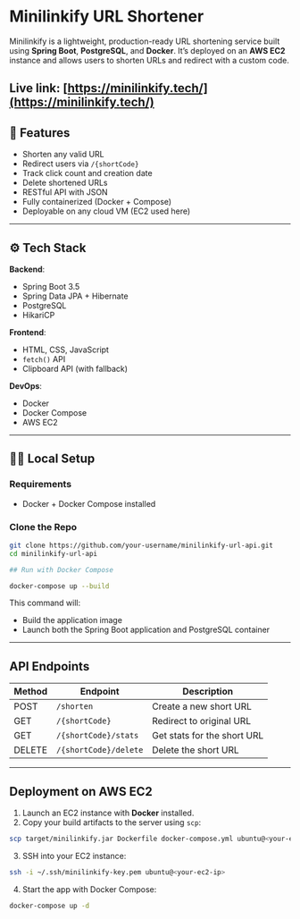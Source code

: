 # Minilinkify URL Shortener

Minilinkify is a lightweight, production-ready URL shortening service built using **Spring Boot**, **PostgreSQL**, and **Docker**. It’s deployed on an **AWS EC2** instance and allows users to shorten URLs and redirect with a custom code.

**Live link**: [https://minilinkify.tech/](https://minilinkify.tech/)
---
<!-- https://roadmap.sh/projects/url-shortening-service -->
## 🚀 Features

- Shorten any valid URL
- Redirect users via `/{shortCode}`
- Track click count and creation date
- Delete shortened URLs
- RESTful API with JSON
- Fully containerized (Docker + Compose)
- Deployable on any cloud VM (EC2 used here)

---

## ⚙️ Tech Stack

**Backend**:
- Spring Boot 3.5
- Spring Data JPA + Hibernate
- PostgreSQL
- HikariCP

**Frontend**:
- HTML, CSS, JavaScript
- `fetch()` API
- Clipboard API (with fallback)

**DevOps**:
- Docker
- Docker Compose
- AWS EC2

---

## 🧑‍💻 Local Setup

### Requirements

- Docker + Docker Compose installed

### Clone the Repo

```bash
git clone https://github.com/your-username/minilinkify-url-api.git
cd minilinkify-url-api

## Run with Docker Compose

docker-compose up --build
````

This command will:

* Build the application image
* Launch both the Spring Boot application and PostgreSQL container

---

## API Endpoints

| Method | Endpoint              | Description                 |
| ------ | --------------------- | --------------------------- |
| POST   | `/shorten`            | Create a new short URL      |
| GET    | `/{shortCode}`        | Redirect to original URL    |
| GET    | `/{shortCode}/stats`  | Get stats for the short URL |
| DELETE | `/{shortCode}/delete` | Delete the short URL        |

---

## Deployment on AWS EC2

1. Launch an EC2 instance with **Docker** installed.
2. Copy your build artifacts to the server using `scp`:

```bash
scp target/minilinkify.jar Dockerfile docker-compose.yml ubuntu@<your-ec2-ip>:/home/ubuntu/
```

3. SSH into your EC2 instance:

```bash
ssh -i ~/.ssh/minilinkify-key.pem ubuntu@<your-ec2-ip>
```

4. Start the app with Docker Compose:

```bash
docker-compose up -d
```

